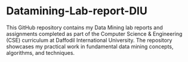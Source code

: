 # Datamining-Lab-report-DIU
This GitHub repository contains my Data Mining lab reports and assignments completed as part of the Computer Science &amp; Engineering (CSE) curriculum at Daffodil International University. The repository showcases my practical work in fundamental data mining concepts, algorithms, and techniques.
